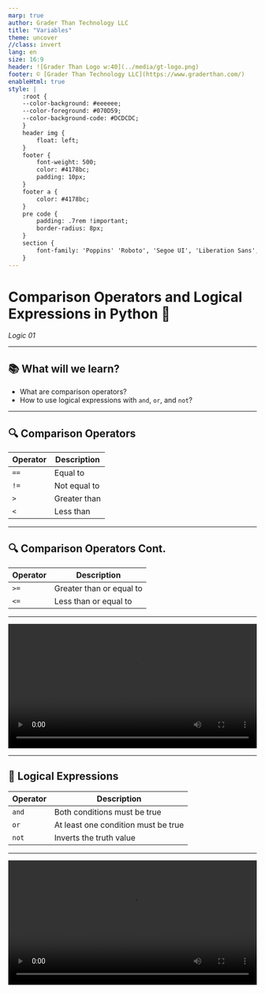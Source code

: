 ```yaml
---
marp: true
author: Grader Than Technology LLC
title: "Variables"
theme: uncover
//class: invert
lang: en
size: 16:9
header: ![Grader Than Logo w:40](../media/gt-logo.png)
footer: © [Grader Than Technology LLC](https://www.graderthan.com/)
enableHtml: true
style: |
    :root {
    --color-background: #eeeeee;
    --color-foreground: #070D59;
    --color-background-code: #DCDCDC;
    }
    header img {
        float: left;
    }
    footer {
        font-weight: 500;
        color: #4178bc;
        padding: 10px;
    }
    footer a {
        color: #4178bc;
    }
    pre code {
        padding: .7rem !important;
        border-radius: 8px;
    }
    section {
        font-family: 'Poppins' 'Roboto', 'Segoe UI', 'Liberation Sans', 'Helvetica', 'Arial', sans-serif;
    }
---
```

# Comparison Operators and Logical Expressions in Python 🐍

*Logic 01*

---

## 📚 What will we learn?

- What are comparison operators?
- How to use logical expressions with `and`, `or`, and `not`?

---
## 🔍 Comparison Operators

| Operator | Description                 |
|----------|-----------------------------|
| `==`     | Equal to                    |
| `!=`     | Not equal to                |
| `>`      | Greater than                |
| `<`      | Less than                   |

<!-- 
- Discuss each comparison operator and its function.
- Show how they are used to compare values.
- Emphasize the importance of understanding these operators for logical conditions.
-->

---
## 🔍 Comparison Operators Cont.

| Operator | Description                 |
|----------|-----------------------------|
| `>=`     | Greater than or equal to    |
| `<=`     | Less than or equal to       |

---
<!-- _footer: ""  -->
<!-- _header: "" -->

<video src="../media/compar_ops.mp4" controls width="100%"></video>

---

## 🔗 Logical Expressions


| Operator | Description                  |
|----------|------------------------------|
| `and`    | Both conditions must be true |
| `or`     | At least one condition must be true |
| `not`    | Inverts the truth value      |

<!-- 
- Explain how `and`, `or`, and `not` are used in logical expressions.
- Provide examples to illustrate each keyword.
- Highlight the significance of combining conditions in programming.
-->

---
<!-- _footer: ""  -->
<!-- _header: "" -->

<video src="../media/logical_exps.mp4" controls width="100%"></video>